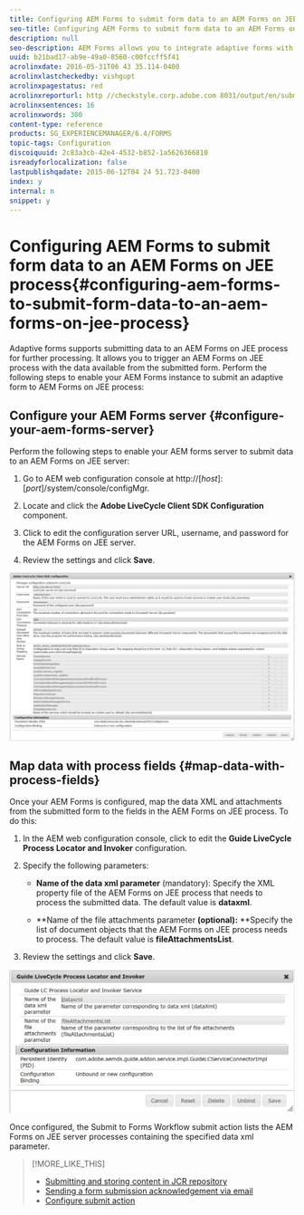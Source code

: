 ```yaml
---
title: Configuring AEM Forms to submit form data to an AEM Forms on JEE process
seo-title: Configuring AEM Forms to submit form data to an AEM Forms on JEE process
description: null
seo-description: AEM Forms allows you to integrate adaptive forms with AEM Forms on JEE processes for processing form data.
uuid: b21bad17-ab9e-49a0-8560-c00fccff5f41
acrolinxdate: 2016-05-31T06 43 35.114-0400
acrolinxlastcheckedby: vishgupt
acrolinxpagestatus: red
acrolinxreporturl: http //checkstyle.corp.adobe.com 8031/output/en/submit_form_data_livecycle_process_admin_5e12de0b318c6865_2066_report.xml
acrolinxsentences: 16
acrolinxwords: 300
content-type: reference
products: SG_EXPERIENCEMANAGER/6.4/FORMS
topic-tags: Configuration
discoiquuid: 2c83a3cb-42e4-4532-b852-1a5626366810
isreadyforlocalization: false
lastpublishqadate: 2015-06-12T04 24 51.723-0400
index: y
internal: n
snippet: y
---
```


# Configuring AEM Forms to submit form data to an AEM Forms on JEE process{#configuring-aem-forms-to-submit-form-data-to-an-aem-forms-on-jee-process}

Adaptive forms supports submitting data to an AEM Forms on JEE process for further processing. It allows you to trigger an AEM Forms on JEE process with the data available from the submitted form. Perform the following steps to enable your AEM Forms instance to submit an adaptive form to AEM Forms on JEE process:

## Configure your AEM Forms server {#configure-your-aem-forms-server}

Perform the following steps to enable your AEM forms server to submit data to an AEM Forms on JEE server:

1. Go to AEM web configuration console at http://[*host*]:[*port*]/system/console/configMgr.

1. Locate and click the **Adobe LiveCycle Client SDK Configuration** component.
1. Click to edit the configuration server URL, username, and password for the AEM Forms on JEE server.
1. Review the settings and click **Save**.

![Adobe LiveCycle Client SDK configuration](assets/ClientSDKConfiguration.JPG)

## Map data with process fields {#map-data-with-process-fields}

Once your AEM Forms is configured, map the data XML and attachments from the submitted form to the fields in the AEM Forms on JEE process. To do this:

1. In the AEM web configuration console, click to edit the **Guide LiveCycle Process Locator and Invoker** configuration.
1. Specify the following parameters:

    * **Name of the data xml parameter** (mandatory): Specify the XML property file of the AEM Forms on JEE process that needs to process the submitted data. The default value is **dataxml**.
    
    * **Name of the file attachments parameter **(optional):** **Specify the list of document objects that the AEM Forms on JEE process needs to process. The default value is **fileAttachmentsList**.

1. Review the settings and click **Save**.

![Guide LiveCycle Process Locator and Invoker](assets/test3.JPG)

Once configured, the Submit to Forms Workflow submit action lists the AEM Forms on JEE server processes containing the specified data xml parameter.

>[!MORE_LIKE_THIS]
>
>* [Submitting and storing content in JCR repository](../../forms/using/submit-store-data-crx-repository.md)
>* [Sending a form submission acknowledgement via email](../../forms/using/form-submission-receipt-via-email.md)
>* [Configure submit action](../../forms/using/configuring-submit-actions.md)
